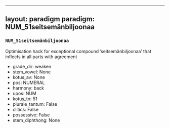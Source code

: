 
---
layout: paradigm
paradigm: NUM_51seitsemänbiljoonaa
---
### ` NUM_51seitsemänbiljoonaa `

Optimisation hack for exceptional compound ’seitsemänbiljoonaa’ that inflects in all parts with agreement
* grade_dir: weaken
* stem_vowel: None
* kotus_av: None
* pos: NUMERAL
* harmony: back
* upos: NUM
* kotus_tn: 51
* plurale_tantum: False
* clitics: False
* possessive: False
* stem_diphthong: None

